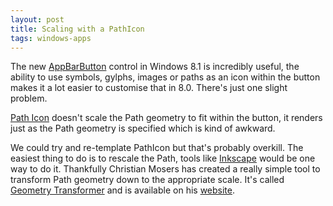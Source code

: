 ```yaml
---
layout: post
title: Scaling with a PathIcon
tags: windows-apps
---
```


The new [AppBarButton][abb] control in Windows 8.1 is incredibly useful, the ability to use symbols, gylphs, images or paths as an icon within the button makes it a lot easier to customise that in 8.0. There's just one slight problem. 

[Path Icon][pi] doesn't scale the Path geometry to fit within the button, it renders just as the Path geometry is specified which is kind of awkward. 

We could try and re-template PathIcon but that's probably overkill. The easiest thing to do is to rescale the Path, tools like [Inkscape][is] would be one way to do it. Thankfully Christian Mosers has created a really simple tool to transform Path geometry down to the appropriate scale. It's called [Geometry Transformer][gt] and is available on his [website][gt]. 

[abb]: http://msdn.microsoft.com/en-us/library/windows/apps/windows.ui.xaml.controls.appbarbutton.aspx
[pi]: http://msdn.microsoft.com/en-us/library/windows/apps/windows.ui.xaml.controls.pathicon.aspx
[is]: http://www.inkscape.org/en/
[gt]: http://wpftutorial.net/GeometryTransformer.html

